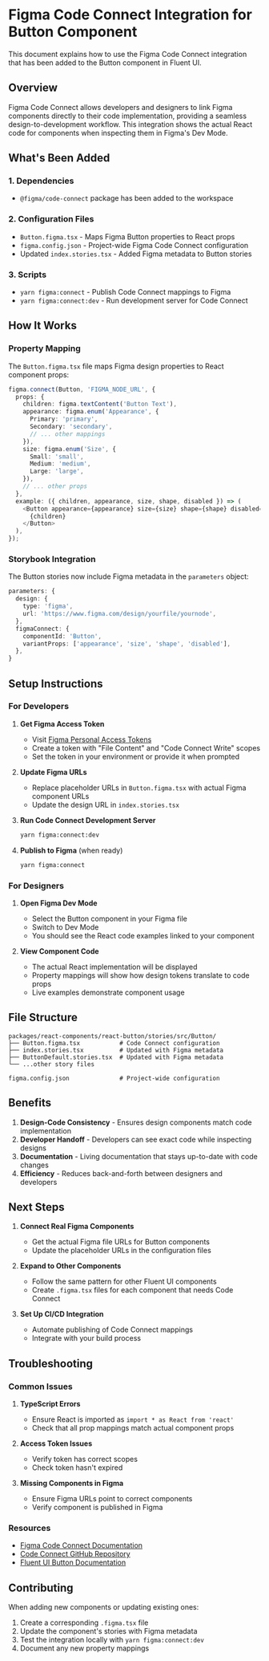# Figma Code Connect Integration for Button Component

This document explains how to use the Figma Code Connect integration that has been added to the Button component in Fluent UI.

## Overview

Figma Code Connect allows developers and designers to link Figma components directly to their code implementation, providing a seamless design-to-development workflow. This integration shows the actual React code for components when inspecting them in Figma's Dev Mode.

## What's Been Added

### 1. Dependencies

- `@figma/code-connect` package has been added to the workspace

### 2. Configuration Files

- `Button.figma.tsx` - Maps Figma Button properties to React props
- `figma.config.json` - Project-wide Figma Code Connect configuration
- Updated `index.stories.tsx` - Added Figma metadata to Button stories

### 3. Scripts

- `yarn figma:connect` - Publish Code Connect mappings to Figma
- `yarn figma:connect:dev` - Run development server for Code Connect

## How It Works

### Property Mapping

The `Button.figma.tsx` file maps Figma design properties to React component props:

```typescript
figma.connect(Button, 'FIGMA_NODE_URL', {
  props: {
    children: figma.textContent('Button Text'),
    appearance: figma.enum('Appearance', {
      Primary: 'primary',
      Secondary: 'secondary',
      // ... other mappings
    }),
    size: figma.enum('Size', {
      Small: 'small',
      Medium: 'medium',
      Large: 'large',
    }),
    // ... other props
  },
  example: ({ children, appearance, size, shape, disabled }) => (
    <Button appearance={appearance} size={size} shape={shape} disabled={disabled}>
      {children}
    </Button>
  ),
});
```

### Storybook Integration

The Button stories now include Figma metadata in the `parameters` object:

```typescript
parameters: {
  design: {
    type: 'figma',
    url: 'https://www.figma.com/design/yourfile/yournode',
  },
  figmaConnect: {
    componentId: 'Button',
    variantProps: ['appearance', 'size', 'shape', 'disabled'],
  },
}
```

## Setup Instructions

### For Developers

1. **Get Figma Access Token**

   - Visit [Figma Personal Access Tokens](https://help.figma.com/hc/en-us/articles/8085703771159-Manage-personal-access-tokens)
   - Create a token with "File Content" and "Code Connect Write" scopes
   - Set the token in your environment or provide it when prompted

2. **Update Figma URLs**

   - Replace placeholder URLs in `Button.figma.tsx` with actual Figma component URLs
   - Update the design URL in `index.stories.tsx`

3. **Run Code Connect Development Server**

   ```bash
   yarn figma:connect:dev
   ```

4. **Publish to Figma** (when ready)
   ```bash
   yarn figma:connect
   ```

### For Designers

1. **Open Figma Dev Mode**

   - Select the Button component in your Figma file
   - Switch to Dev Mode
   - You should see the React code examples linked to your component

2. **View Component Code**
   - The actual React implementation will be displayed
   - Property mappings will show how design tokens translate to code props
   - Live examples demonstrate component usage

## File Structure

```
packages/react-components/react-button/stories/src/Button/
├── Button.figma.tsx           # Code Connect configuration
├── index.stories.tsx          # Updated with Figma metadata
├── ButtonDefault.stories.tsx  # Updated with Figma metadata
└── ...other story files

figma.config.json              # Project-wide configuration
```

## Benefits

1. **Design-Code Consistency** - Ensures design components match code implementation
2. **Developer Handoff** - Developers can see exact code while inspecting designs
3. **Documentation** - Living documentation that stays up-to-date with code changes
4. **Efficiency** - Reduces back-and-forth between designers and developers

## Next Steps

1. **Connect Real Figma Components**

   - Get the actual Figma file URLs for Button components
   - Update the placeholder URLs in the configuration files

2. **Expand to Other Components**

   - Follow the same pattern for other Fluent UI components
   - Create `.figma.tsx` files for each component that needs Code Connect

3. **Set Up CI/CD Integration**
   - Automate publishing of Code Connect mappings
   - Integrate with your build process

## Troubleshooting

### Common Issues

1. **TypeScript Errors**

   - Ensure React is imported as `import * as React from 'react'`
   - Check that all prop mappings match actual component props

2. **Access Token Issues**

   - Verify token has correct scopes
   - Check token hasn't expired

3. **Missing Components in Figma**
   - Ensure Figma URLs point to correct components
   - Verify component is published in Figma

### Resources

- [Figma Code Connect Documentation](https://www.figma.com/developers/code-connect)
- [Code Connect GitHub Repository](https://github.com/figma/code-connect)
- [Fluent UI Button Documentation](https://react.fluentui.dev/?path=/docs/components-button-button--docs)

## Contributing

When adding new components or updating existing ones:

1. Create a corresponding `.figma.tsx` file
2. Update the component's stories with Figma metadata
3. Test the integration locally with `yarn figma:connect:dev`
4. Document any new property mappings
